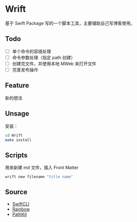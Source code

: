 # Wrift

基于 Swift Package 写的一个脚本工具，主要辅助自己写博客使用。

## Todo

- [ ] 单个命令的容错处理
- [ ] 命令参数处理（指定 path 创建）
- [ ] 创建完文件，并使用本地 MWeb 来打开文件
- [ ] 完善发布操作

## Feature

新的想法

## Unsage

安装：

```sh
cd Wrift
make install
```

## Scripts

用来新建 md 文件，插入 Front Matter

```sh
wrift new filename "title name"
```

## Source

- [SwiftCLI](https://github.com/jakeheis/SwiftCLI.git)
- [Rainbow](https://github.com/onevcat/Rainbow.git)
- [PathKit](https://github.com/kylef/PathKit.git)
